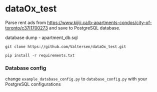 # dataOx_test

Parse rent ads from https://www.kijiji.ca/b-apartments-condos/city-of-toronto/c37l1700273
and save to PostgreSQL database.

database dump - apartment_db.sql

```git clone https://github.com/Valtersen/dataOx_test.git```


```pip install -r requirements.txt```


### Database config


change ```example_database_config.py``` to ```database_config.py``` with your PostgreSQL configurations

